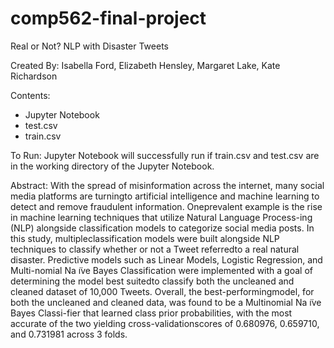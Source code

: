 # comp562-final-project
Real or Not? NLP with Disaster Tweets

Created By: Isabella Ford, Elizabeth Hensley, Margaret Lake, Kate Richardson

Contents:
  - Jupyter Notebook
  - test.csv
  - train.csv
  
To Run:
  Jupyter Notebook will successfully run if train.csv and test.csv are in the working directory of the Jupyter Notebook.
  
Abstract:
  With the spread of misinformation across the internet, many social media platforms are turningto  artificial  intelligence  and  machine  learning  to  detect  and  remove  fraudulent  information.   Oneprevalent example is the rise in machine learning techniques that utilize Natural Language Process-ing (NLP) alongside classification models to categorize social media posts.  In this study, multipleclassification models were built alongside NLP techniques to classify whether or not a Tweet referredto a real natural disaster.  Predictive models such as Linear Models, Logistic Regression, and Multi-nomial Na ̈ıve Bayes Classification were implemented with a goal of determining the model best suitedto classify both the uncleaned and cleaned dataset of 10,000 Tweets.  Overall, the best-performingmodel, for both the uncleaned and cleaned data, was found to be a Multinomial Na ̈ıve Bayes Classi-fier that learned class prior probabilities, with the most accurate of the two yielding cross-validationscores of 0.680976, 0.659710, and 0.731981 across 3 folds.
